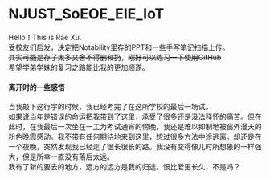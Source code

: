 # NJUST_SoEOE_EIE_IoT
Hello！This is Rae Xu.  
受校友们启发，决定把Notability里存的PPT和一些手写笔记扫描上传。  
~~其实可能是存了太多又舍不得删和扔~~，~~刚好可以练习一下使用GitHub~~  
希望学弟学妹的复习之路能比我的更加顺遂。  

  
#### 离开时的一些感悟
当我敲下这行字的时候，我已经考完了在这所学校的最后一场试。  
如果说当年是错误的命运把我带到了这里，承受了很多还是没法释怀的痛苦。但在此时，在我最后一次坐在一工为考试通宵的傍晚，我还是难以抑制地被窗外漫天的粉色晚霞感动。我不带有任何期待地来到这里，想过很多方法中途逃离。却还是在一个夜晚，突然发现我已经走了很长很长的路。我没有变得像儿时所想象的一样强大，但是所幸一直没有落后太远。  
我有了新的要去的地方，远方的远方是我的归途。恨比爱更长久，不是吗？
